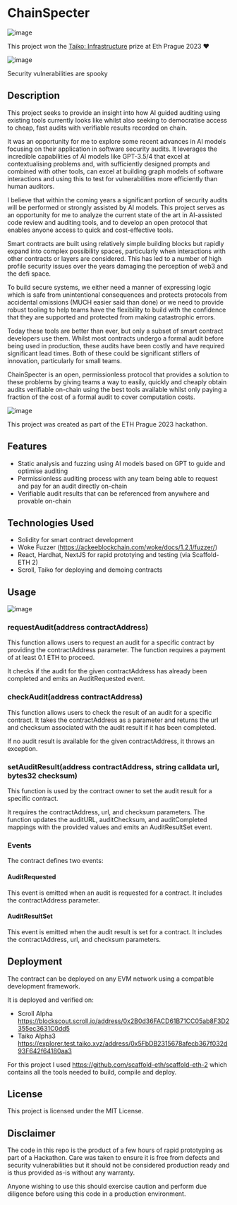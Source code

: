 # ChainSpecter

![image](https://github.com/konradstrachan/ethpraguehackathon23/assets/21056525/b7072f6f-d48b-45e9-835f-49d82f0f25d3)

This project won the [Taiko: Infrastructure](https://devfolio.co/projects/chainspecter-e7ef) prize at Eth Prague 2023 ❤️

![image](https://github.com/konradstrachan/ethpraguehackathon23/assets/21056525/57957e30-c6e4-4e4a-b9e7-e3277e7b426e)

Security vulnerabilities are spooky

## Description 

This project seeks to provide an insight into how AI guided auditing using existing tools currently looks like whilst also seeking to democratise access to cheap, fast audits with verifiable results recorded on chain.

It was an opportunity for me to explore some recent advances in AI models focusing on their application in software security audits. It leverages the incredible capabilities of AI models like GPT-3.5/4 that excel at contextualising problems and, with sufficiently designed prompts and combined with other tools, can excel at building graph models of software interactions and using this to test for vulnerabilities more efficiently than human auditors.

I believe that within the coming years a significant portion of security audits will be performed or strongly assisted by AI models. This project serves as an opportunity for me to analyze the current state of the art in AI-assisted code review and auditing tools, and to develop an open protocol that enables anyone access to quick and cost-effective tools.

Smart contracts are built using relatively simple building blocks but rapidly expand into complex possibility spaces, particularly when interactions with other contracts or layers are considered. This has led to a number of high profile security issues over the years damaging the perception of web3 and the defi space.

To build secure systems, we either need a manner of expressing logic which is safe from unintentional consequences and protects protocols from accidental omissions (MUCH easier said than done) or we need to provide robust tooling to help teams have the flexibility to build with the confidence that they are supported and protected from making catastrophic errors.

Today these tools are better than ever, but only a subset of smart contract developers use them. Whilst most contracts undergo a formal audit before being used in production, these audits have been costly and have required significant lead times. Both of these could be significant stiflers of innovation, particularly for small teams.

ChainSpecter is an open, permissionless protocol that provides a solution to these problems by giving teams a way to easily, quickly and cheaply obtain audits verifiable on-chain using the best tools available whilst only paying a fraction of the cost of a formal audit to cover computation costs.

![image](https://github.com/konradstrachan/ethpraguehackathon23/assets/21056525/be0c84eb-fb10-49aa-8bc3-0a2d508b8105)

This project was created as part of the ETH Prague 2023 hackathon.

## Features

* Static analysis and fuzzing using AI models based on GPT to guide and optimise auditing
* Permissionless auditing process with any team being able to request and pay for an audit directly on-chain
* Verifiable audit results that can be referenced from anywhere and provable on-chain

## Technologies Used

* Solidity for smart contract development
* Woke Fuzzer (https://ackeeblockchain.com/woke/docs/1.2.1/fuzzer/)
* React, Hardhat, NextJS for rapid prototying and testing (via Scaffold-ETH 2)
* Scroll, Taiko for deploying and demoing contracts

## Usage

![image](https://github.com/konradstrachan/ethpraguehackathon23/assets/21056525/4518ec97-0dd1-4482-b209-b2d134136c3f)

### requestAudit(address contractAddress)

This function allows users to request an audit for a specific contract by providing the contractAddress parameter. The function requires a payment of at least 0.1 ETH to proceed. 

It checks if the audit for the given contractAddress has already been completed and emits an AuditRequested event.

### checkAudit(address contractAddress)

This function allows users to check the result of an audit for a specific contract. It takes the contractAddress as a parameter and returns the url and checksum associated with the audit result if it has been completed. 

If no audit result is available for the given contractAddress, it throws an exception.

### setAuditResult(address contractAddress, string calldata url, bytes32 checksum)

This function is used by the contract owner to set the audit result for a specific contract. 

It requires the contractAddress, url, and checksum parameters. The function updates the auditURL, auditChecksum, and auditCompleted mappings with the provided values and emits an AuditResultSet event.

### Events

The contract defines two events:

#### AuditRequested

This event is emitted when an audit is requested for a contract. It includes the contractAddress parameter.

#### AuditResultSet

This event is emitted when the audit result is set for a contract. It includes the contractAddress, url, and checksum parameters.

## Deployment

The contract can be deployed on any EVM network using a compatible development framework.

It is deployed and verified on:
* Scroll Alpha https://blockscout.scroll.io/address/0x2B0d36FACD61B71CC05ab8F3D2355ec3631C0dd5
* Taiko Alpha3 https://explorer.test.taiko.xyz/address/0x5FbDB2315678afecb367f032d93F642f64180aa3

For this project I used https://github.com/scaffold-eth/scaffold-eth-2 which contains all the tools needed to build, compile and deploy.

## License

This project is licensed under the MIT License.

## Disclaimer

The code in this repo is the product of a few hours of rapid prototyping as part of a Hackathon. Care was taken to ensure it is free from defects and security vulnerabilities but it should not be considered production ready and is thus provided as-is without any warranty.

Anyone wishing to use this should exercise caution and perform due diligence before using this code in a production environment.
